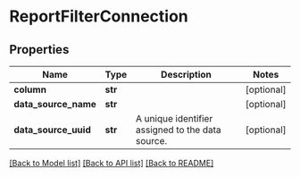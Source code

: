 # ReportFilterConnection

## Properties
Name | Type | Description | Notes
------------ | ------------- | ------------- | -------------
**column** | **str** |  | [optional] 
**data_source_name** | **str** |  | [optional] 
**data_source_uuid** | **str** | A unique identifier assigned to the data source. | [optional] 

[[Back to Model list]](../README.md#documentation-for-models) [[Back to API list]](../README.md#documentation-for-api-endpoints) [[Back to README]](../README.md)


